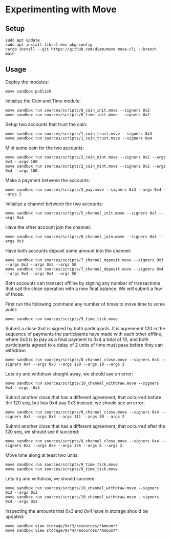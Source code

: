 # Experimenting with Move

## Setup

```
sudo apt update
sudo apt install libssl-dev pkg-config
cargo install --git https://github.com/diem/move move-cli --branch main
```

## Usage

Deploy the modules:
```
move sandbox publish
```

Initialize the Coin and Time module:
```
move sandbox run sources/scripts/0_coin_init.move --signers 0x2
move sandbox run sources/scripts/0_time_init.move --signers 0x2
```

Setup two accounts that trust the coin:
```
move sandbox run sources/scripts/1_coin_trust.move --signers 0x3
move sandbox run sources/scripts/1_coin_trust.move --signers 0x4
```

Mint some coin for the two accounts:
```
move sandbox run sources/scripts/2_coin_mint.move --signers 0x2 --args 0x3 --args 100
move sandbox run sources/scripts/2_coin_mint.move --signers 0x2 --args 0x4 --args 100
```

Make a payment between the accounts:
```
move sandbox run sources/scripts/3_pay.move --signers 0x3 --args 0x4 --args 2
```

Initialize a channel between the two accounts:
```
move sandbox run sources/scripts/5_channel_init.move --signers 0x3 --args 0x4
```

Have the other account join the channel:
```
move sandbox run sources/scripts/6_channel_join.move --signers 0x4 --args 0x3
```

Have both accounts deposit some amount into the channel:
```
move sandbox run sources/scripts/7_channel_deposit.move --signers 0x3 --args 0x3 --args 0x3 --args 50
move sandbox run sources/scripts/7_channel_deposit.move --signers 0x4 --args 0x3 --args 0x4 --args 50
```

Both accounts can transact offline by signing any number of transactions that
call the close operation with a new final balance. We will submit a few of
those.

First run the following command any number of times to move time to some point:
```
move sandbox run sources/scripts/9_time_tick.move
```

Submit a close that is signed by both participants. It is agreement 120 in the
sequence of payments the participants have made with each other offline, where
0x3 is to pay as a final payment to 0x4 a total of 10, and both participants
agreed to a delay of 2 units of time must pass before they can withdraw:
```
move sandbox run sources/scripts/8_channel_close.move --signers 0x3 --signers 0x4 --args 0x3 --args 120 --args 10 --args 2
```

Lets try and withdraw straight away, we should see an error:
```
move sandbox run sources/scripts/10_channel_withdraw.move --signers 0x4 --args -0x3
```

Submit another close that has a different agreement, that occurred before the
120 seq, but has 0x4 pay 0x3 instead, we should see an error:
```
move sandbox run sources/scripts/8_channel_close.move --signers 0x4 --signers 0x3 --args 0x3 --args 111 --args 30 --args 2
```

Submit another close that has a different agreement, that occurred after the
120 seq, we should see it succeed:
```
move sandbox run sources/scripts/8_channel_close.move --signers 0x4 --signers 0x3 --args 0x3 --args 136 --args 8 --args 2
```

Move time along at least two units:
```
move sandbox run sources/scripts/9_time_tick.move
move sandbox run sources/scripts/9_time_tick.move
```

Lets try and withdraw, we should succeed:
```
move sandbox run sources/scripts/10_channel_withdraw.move --signers 0x3 --args 0x3
move sandbox run sources/scripts/10_channel_withdraw.move --signers 0x4 --args 0x3
```

Inspecting the amounts that 0x3 and 0x4 have in storage should be updated:
```
move sandbox view storage/0x*3/resources/*Amount*
move sandbox view storage/0x*4/resources/*Amount*
```
